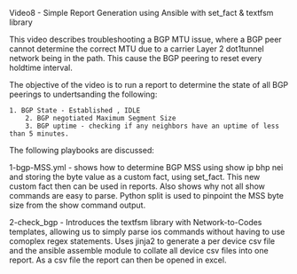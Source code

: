 Video8 - Simple Report Generation using Ansible with set_fact & textfsm library

This video describes troubleshooting a BGP MTU issue, where a BGP peer cannot determine the correct MTU due to a 
carrier Layer 2 dot1tunnel network being in the path. This cause the BGP peering to reset every holdtime interval.

The objective of the video is to run a report to determine the state of all BGP peerings to undertsanding the following:

	1. BGP State - Established , IDLE 
        2. BGP negotiated Maximum Segment Size
        3. BGP uptime - checking if any neighbors have an uptime of less than 5 minutes.


The following playbooks are discussed:

1-bgp-MSS.yml - shows how to determine BGP MSS using show ip bhp nei and storing the byte value as a custom fact, using 
                set_fact. This new custom fact then can be used in reports. Also shows why not all show commands are easy
                to parse. Python split is used to pinpoint the MSS byte size from the show command output.

2-check_bgp   - Introduces the textfsm library with Network-to-Codes templates, allowing us to simply parse ios commands
                without having to use comoplex regex statements. Uses jinja2 to generate a per device csv file and the
                ansible assemble module to collate all device csv files into one report. As a csv file the report can then
                be opened in excel. 
